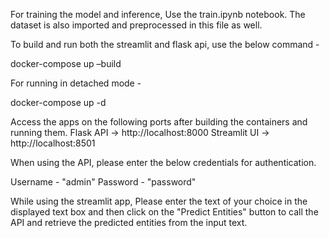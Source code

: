 For training the model and inference, Use the train.ipynb notebook. The dataset is also imported and preprocessed in this file as well.

To build and run both the streamlit and flask api, use the below command - 

docker-compose up –build
 
For running in detached mode -

docker-compose up -d


Access the apps on the following ports after building the containers and running them. 
Flask API → http://localhost:8000
Streamlit UI → http://localhost:8501 

When using the API, please enter the below credentials for authentication. 

Username - "admin" 
Password - "password"

While using the streamlit app, Please enter the text of your choice in the displayed text box and then click on the "Predict Entities" button to call the API and retrieve the predicted entities from the input text.